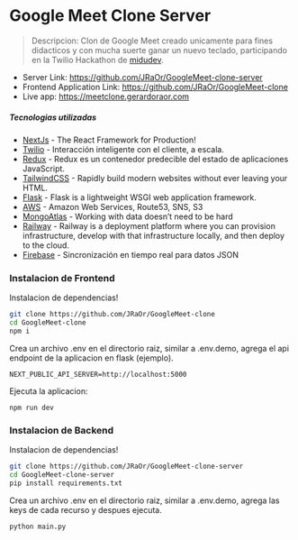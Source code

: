 # Google Meet Clone Server

> Descripcion: Clon de Google Meet creado unicamente para fines didacticos y con mucha suerte ganar un
> nuevo teclado, participando en la Twilio Hackathon de [midudev](https://github.com/midudev).

- Server Link: https://github.com/JRaOr/GoogleMeet-clone-server
- Frontend Application Link: https://github.com/JRaOr/GoogleMeet-clone
- Live app: https://meetclone.gerardoraor.com
##### Tecnologias utilizadas

- [NextJs](https://nextjs.org/) - The React Framework for Production!
- [Twilio](https://www.twilio.com/es-mx/) - Interacción inteligente con el cliente, a escala.
- [Redux](https://es.redux.js.org/) - Redux es un contenedor predecible del estado de aplicaciones JavaScript.
- [TailwindCSS](https://tailwindcss.com/) - Rapidly build modern websites without ever leaving your HTML.
- [Flask](https://flask.palletsprojects.com/en/2.1.x/) - Flask is a lightweight WSGI web application framework.
- [AWS](https://aws.amazon.com/es/) - Amazon Web Services, Route53, SNS, S3
- [MongoAtlas](https://www.mongodb.com/) - Working with data doesn’t need to be hard
- [Railway](https://railway.app/) - Railway is a deployment platform where you can provision infrastructure, develop with that infrastructure locally, and then deploy to the cloud.
- [Firebase](https://firebase.google.com/) - Sincronización en tiempo real para datos JSON
### Instalacion de Frontend

Instalacion de dependencias!

```sh
git clone https://github.com/JRaOr/GoogleMeet-clone
cd GoogleMeet-clone
npm i
```
Crea un archivo .env en el directorio raiz, similar a .env.demo, agrega el api endpoint de la aplicacion en flask (ejemplo).
```
NEXT_PUBLIC_API_SERVER=http://localhost:5000
```
Ejecuta la aplicacion:
```
npm run dev
```

### Instalacion de Backend

Instalacion de dependencias!

```sh
git clone https://github.com/JRaOr/GoogleMeet-clone-server
cd GoogleMeet-clone-server
pip install requirements.txt
```
Crea un archivo .env en el directorio raiz, similar a .env.demo, agrega las keys de cada recurso y despues ejecuta.

```
python main.py
```